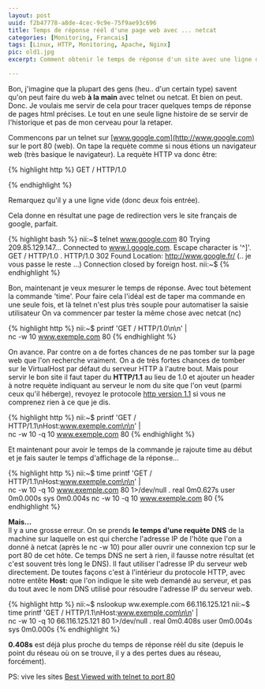 ```yaml
---
layout: post
uuid: f2b47778-a8de-4cec-9c9e-75f9ae93c696
title: Temps de réponse réél d'une page web avec ... netcat
categories: [Monitoring, Francais]
tags: [Linux, HTTP, Monitoring, Apache, Nginx]
pic: old1.jpg
excerpt: Comment obtenir le temps de réponse d'un site avec une ligne de commande concise, sans wget et sans telnet (mais avec netcat) 

---
```


Bon, j'imagine que la plupart des gens (heu.. d'un certain type) savent qu'on peut faire du web **à la main** avec telnet ou netcat.
Et bien on peut. Donc.
Je voulais me servir de cela pour tracer quelques temps de réponse de pages html précises.
Le tout en une seule ligne histoire de se servir de l'historique et pas de mon cerveau pour la retaper.

Commencons par un telnet sur [www.google.com](http://www.google.com) sur le port 80 (web).
On tape la requète comme si nous étions un navigateur web (très basique le navigateur). La requète HTTP va donc être:

{% highlight http %}
  GET / HTTP/1.0
  
{% endhighlight %}

Remarquez qu'il y a une ligne vide (donc deux fois entrée).

Cela donne en résultat une page de redirection vers le site français de google, parfait.

{% highlight bash %}
  nii:~$ telnet www.google.com 80
  Trying 209.85.129.147...
  Connected to www.l.google.com.
  Escape character is '^]'.
  GET / HTTP/1.0
  .
  HTTP/1.0 302 Found
  Location: http://www.google.fr/
  (.. je vous passe le reste ...)
  Connection closed by foreign host.
  nii:~$
{% endhighlight %}

Bon, maintenant je veux mesurer le temps de réponse. Avec tout bètement la commande 'time'.
Pour faire cela l'idéal est de taper ma commande en une seule fois,
et là telnet n'est plus très souple pour automatiser la saisie utilisateur On va commencer par tester la même chose avec netcat (nc)

{% highlight http %}
  nii:~$ printf 'GET / HTTP/1.0\n\n' | \
  nc -w 10 www.exemple.com 80
{% endhighlight %}

On avance. Par contre on a de fortes chances de ne pas tomber sur la page web que l'on recherche vraiment.
On a de très fortes chances de tomber sur le VirtualHost par défaut du serveur HTTP
à l'autre bout.
Mais pour servir le bon site il faut taper du **HTTP/1.1** au lieu de 1.0 et ajouter un header à notre
requète indiquant au serveur le nom du site que l'on veut (parmi ceux qu'il héberge),
revoyez le protocole [http version 1.1](http://en.wikipedia.org/wiki/HTTP#Request_Message) si vous ne comprenez rien à ce que je dis.

{% highlight http %}
  nii:~$ printf 'GET / HTTP/1.1\nHost:www.exemple.com\n\n' | \
  nc -w 10 -q 10 www.exemple.com 80
{% endhighlight %}

Et maintenant pour avoir le temps de la commande je rajoute time au début et je fais sauter le temps d'affichage de la réponse...

{% highlight http %}
  nii:~$ time printf 'GET / HTTP/1.1\nHost:www.exemple.com\n\n' | \
  nc -w 10 -q 10 www.exemple.com 80 1>/dev/null
  .
  real    0m0.627s
  user    0m0.000s
  sys     0m0.004s
  nc -w 10 -q 10 www.exemple.com 80
{% endhighlight %}

**Mais...**  
Il y a une grosse erreur.
On se prends **le temps d'une requète DNS** de la machine sur laquelle on est qui cherche l'adresse IP de l'hôte
que l'on a donné à netcat (après le nc -w 10) pour aller ouvrir une connexion tcp sur le port 80 de cet hôte.
Ce temps DNS ne sert à rien, il fausse notre résultat (et c'est souvent très long le DNS).
Il faut utiliser l'adresse IP du serveur web directement.
De toutes façons c'est à l'intérieur du protocole HTTP, avec notre entête **Host:** que l'on indique le site web
demandé au serveur, et pas du tout avec le nom DNS utilisé pour résoudre l'adresse IP du serveur web.

{% highlight http %}
  nii:~$ nslookup ww.exemple.com
  66.116.125.121
  nii:~$ time printf 'GET / HTTP/1.1\nHost:www.exemple.com\n\n' | \
  nc -w 10 -q 10 66.116.125.121 80 1>/dev/null
  .
  real    0m0.408s
  user    0m0.004s
  sys     0m0.000s
{% endhighlight %}

**0.408s** est déjà plus proche du temps de réponse réèl du site (depuis le point du réseau où on se trouve,
 il y a des pertes dues au réseau, forcément).
 
PS: vive les sites [Best Viewed with telnet to port 80](http://www.dgate.org/~brg/bvtelnet80/)
